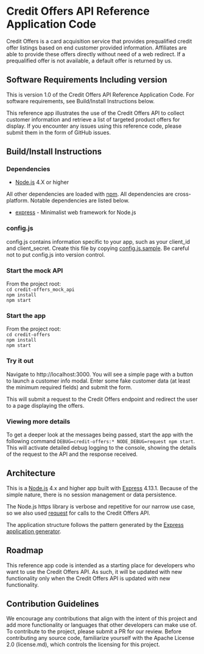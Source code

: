 # Credit Offers API Reference Application Code

Credit Offers is a card acquisition service that provides prequalified credit offer listings based on end customer provided information. Affiliates are able to provide these offers directly without need of a web redirect.  If a prequalified offer is not available, a default offer is returned by us.

## Software Requirements Including version
This is version 1.0 of the Credit Offers API Reference Application Code. For software requirements, see Build/Install Instructions below.

This reference app illustrates the use of the Credit Offers API to collect customer information and retrieve a list of targeted product offers for display. If you encounter any issues using this reference code, please submit them in the form of GitHub issues.

## Build/Install Instructions
### Dependencies
* [Node.js](https://nodejs.org) 4.X or higher

All other dependencies are loaded with [npm](https://www.npmjs.com/). All dependencies are cross-platform. Notable dependencies are listed below.
* [express](http://expressjs.com/) - Minimalist web framework for Node.js

### config.js
config.js contains information specific to your app, such as your client_id and client_secret. Create this file by copying [config.js.sample](/credit-offers/config.js.sample). Be careful not to put config.js into version control.

### Start the mock API
From the project root:  
`cd credit-offers_mock_api`  
`npm install`  
`npm start`

### Start the app
From the project root:  
`cd credit-offers`  
`npm install`  
`npm start`

### Try it out

Navigate to http://localhost:3000.  You will see a simple page with a button to launch a customer info modal.  Enter some fake customer data (at least the minimum required fields) and submit the form.  

This will submit a request to the Credit Offers endpoint and redirect the user to a page displaying the offers.

### Viewing more details

To get a deeper look at the messages being passed, start the app with the following command `DEBUG=credit-offers:* NODE_DEBUG=request npm start`.  This will activate detailed debug logging to the console, showing the details of the request to the API and the response received.

## Architecture
This is a [Node.js](https://nodejs.org) 4.x and higher app built with [Express](http://expressjs.com/) 4.13.1.  Because of the simple nature, there is no session management or data persistence.

The Node.js https library is verbose and repetitive for our narrow use case, so we also used [request](https://github.com/request/request) for calls to the Credit Offers API.

The application structure follows the pattern generated by the [Express application generator](http://expressjs.com/en/starter/generator.html).

## Roadmap
This reference app code is intended as a starting place for developers who want to use the Credit Offers API. As such, it will be updated with new functionality only when the Credit Offers API is updated with new functionality.

## Contribution Guidelines
We encourage any contributions that align with the intent of this project and add more functionality or languages that other developers can make use of. To contribute to the project, please submit a PR for our review. Before contributing any source code, familiarize yourself with the Apache License 2.0 (license.md), which controls the licensing for this project.
